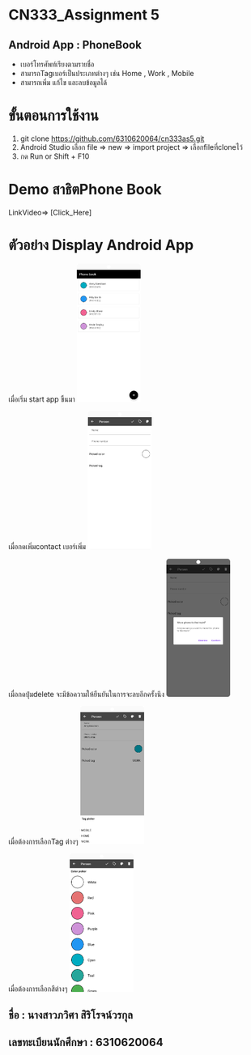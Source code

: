 # CN333_Assignment 5

## Android App : PhoneBook
- เบอร์โทรศัพท์เรียงตามรายชื่อ
- สามารถTagเบอร์เป็นประเภทต่างๆ เช่น Home , Work , Mobile
- สามารถเพิ่ม แก้ไข และลบข้อมูลได้

# ขั้นตอนการใช้งาน
1. git clone https://github.com/6310620064/cn333as5.git
2. Android Studio เลือก file => new => import project => เลือกfileที่cloneไว้
3. กด Run or Shift + F10

# Demo สาธิตPhone Book
LinkVideo=> [Click_Here]

# ตัวอย่าง Display Android App

เมื่อเริ่ม start app ขึ้นมา
<img src = "display.png" alt ="Display" width = "25%" Height ="25%">

เมื่อกดเพิ่มcontact เบอร์เพิ่ม
<img src = "add.png" alt ="add" width = "25%" Height ="25%">

เมื่อกดปุ่มdelete จะมีข้อความให้ยืนยันในการจะลบอีกครั้งนึง
<img src = "delete.png" alt ="delete" width = "25%" Height ="25%">

เมื่อต้องการเลือกTag ต่างๆ
<img src = "Tagpicker.png" alt ="Tagpicker" width = "25%" Height ="25%">

เมื่อต้องการเลือกสีต่างๆ
<img src = "Colorpicker.png" alt ="Colorpicker" width = "25%" Height ="25%">


## ชื่อ : นางสาวภวิศา สิริโรจน์วรกุล
## เลขทะเบียนนักศึกษา : 6310620064
